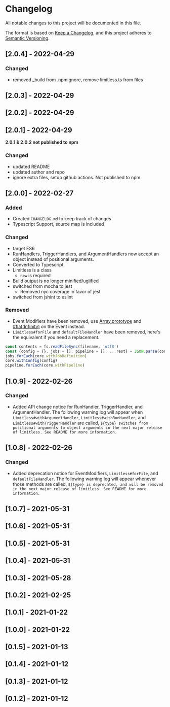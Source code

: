 # Changelog
All notable changes to this project will be documented in this file.

The format is based on [Keep a Changelog](https://keepachangelog.com/en/1.0.0/),
and this project adheres to [Semantic Versioning](https://semver.org/spec/v2.0.0.html).

## [2.0.4] - 2022-04-29
### Changed
- removed _build from .npmignore, remove limitless.ts from files

## [2.0.3] - 2022-04-29
## [2.0.2] - 2022-04-29
## [2.0.1] - 2022-04-29
**2.0.1 & 2.0.2 not published to npm** 
### Changed
- updated README 
- updated author and repo
- ignore extra files, setup github actions. Not published to npm.

## [2.0.0] - 2022-02-27
### Added
- Created `CHANGELOG.md` to keep track of changes
- Typescript Support, source map is included
### Changed
- target ES6
- RunHandlers, TriggerHandlers, and ArgumentHandlers now accept an object instead of positional arguments.
- Converted to Typescript
- Limitless is a class 
  - `new` is required
- Build output is no longer minified/uglified
- switched from mocha to jest
  - Removed nyc coverage in favor of jest
- switched from jshint to eslint
### Removed
- Event Modifiers have been removed,
  use [Array.prototype](https://developer.mozilla.org/en-US/docs/Web/JavaScript/Reference/Global_Objects/Array)
  and [#flat(Infinity)](https://developer.mozilla.org/en-US/docs/Web/JavaScript/Reference/Global_Objects/Array/flat) on
  the Event instead.
- `Limitless#forFile` and `defaultFileHandler` have been removed, here's the equivalent if you need a replacement.
```javascript
const contents = fs.readFileSync(filename, 'utf8')
const {config = {}, jobs = [], pipeline = [], ...rest} = JSON.parse(contents)
jobs.forEach(core.withJobDefinition)
core.withConfig(config)
pipeline.forEach(core.withPipeline)
```

## [1.0.9] - 2022-02-26
### Changed
- Added API change notice for RunHandler, TriggerHandler, and ArgumentHandler. The following warning log will appear when 
`Limitless#withArgumentHandler`, `Limitless#withRunHandler`, and `Limitless#withTriggerHandler` are called, 
`${type} switches from positional arguments to object arguments in the next major release of limitless. See README for more information.`

## [1.0.8] - 2022-02-26
### Changed
- Added deprecation notice for EventModifiers, `Limitless#forFile`, and `defaultFileHandler`. The following warning log will appear
whenever those methods are called, `${type} is deprecated, and will be removed in the next major release of limitless. See README for more information.`

## [1.0.7] - 2021-05-31

## [1.0.6] - 2021-05-31

## [1.0.5] - 2021-05-31

## [1.0.4] - 2021-05-31

## [1.0.3] - 2021-05-28

## [1.0.2] - 2021-02-25

## [1.0.1] - 2021-01-22

## [1.0.0] - 2021-01-22

## [0.1.5] - 2021-01-13

## [0.1.4] - 2021-01-12

## [0.1.3] - 2021-01-12

## [0.1.2] - 2021-01-12